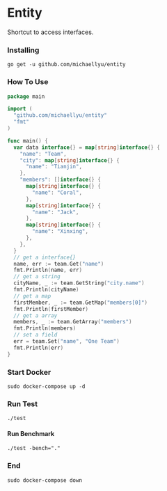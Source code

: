 Entity
========

Shortcut to access interfaces.

### Installing
```shell
go get -u github.com/michaellyu/entity
```

### How To Use

```go
package main

import (
  "github.com/michaellyu/entity"
  "fmt"
)

func main() {
  var data interface{} = map[string]interface{} {
    "name": "Team",
    "city": map[string]interface{} {
      "name": "Tianjin",
    },
    "members": []interface{} {
      map[string]interface{} {
        "name": "Coral",
      },
      map[string]interface{} {
        "name": "Jack",
      },
      map[string]interface{} {
        "name": "Xinxing",
      },
    },
  }
  // get a interface{}
  name, err := team.Get("name")
  fmt.Println(name, err)
  // get a string
  cityName, _ := team.GetString("city.name")
  fmt.Println(cityName)
  // get a map
  firstMember, _ := team.GetMap("members[0]")
  fmt.Println(firstMember)
  // get a array
  members, _ := team.GetArray("members")
  fmt.Println(members)
  // set a field
  err = team.Set("name", "One Team")
  fmt.Println(err)
}
```

### Start Docker

```shell
sudo docker-compose up -d
```

### Run Test

```shell
./test
```

#### Run Benchmark

```shell
./test -bench="."
```

### End

```shell
sudo docker-compose down
```
